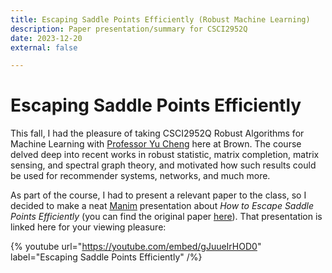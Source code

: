 ```yaml
---
title: Escaping Saddle Points Efficiently (Robust Machine Learning)
description: Paper presentation/summary for CSCI2952Q
date: 2023-12-20
external: false

---
```


# Escaping Saddle Points Efficiently 

This fall, I had the pleasure of taking CSCI2952Q Robust Algorithms for Machine Learning with [Professor Yu Cheng](https://cs.brown.edu/people/ycheng79/) here at Brown. The course delved deep into recent works in robust statistic, matrix completion, matrix sensing, and spectral graph theory, and motivated how such results could be used for recommender systems, networks, and much more.

As part of the course, I had to present a relevant paper to the class, so I decided to make a neat [Manim](https://www.manim.community/) presentation about _How to Escape Saddle Points Efficiently_ (you can find the original paper [here](https://arxiv.org/abs/1703.00887)). That presentation is linked here for your viewing pleasure:


{% youtube url="https://youtube.com/embed/gJuueIrHOD0" label="Escaping Saddle Points Efficiently" /%}